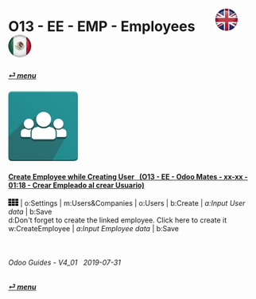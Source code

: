 # O13 - EE - EMP - Employees &nbsp;&nbsp;&nbsp;&nbsp; [![en-uk](/doc/img/en-uk_flag_button_small.png)](/en-uk/o13/ee/emp/en-uk-o13-ee-emp-employees-guides.md) [ ![es-mx](/doc/img/es-mx_flag_button_small.png)](/es-mx/o13/ee/emp/es-mx-o13-ee-emp-employees-guides.md)
#### [_&#x23CE; menu_](/en-uk/o13/ee/en-uk-o13-ee-guides-menu.md)  
### ![emp](/doc/img/hr_employees.png)

#### [Create Employee while Creating User&nbsp;&nbsp; (O13 - EE - Odoo Mates - xx-xx - 01:18 - Crear Empleado al crear Usuario)](https://youtube.com/embed/fhaB5pnTp9Q?autoplay=1&start=0&end=0&rel=0)
![apps](/doc/img/apps.png) | o:Settings | m:Users&Companies | o:Users | b:Create | _a:Input User data_ | b:Save  
d:Don't forget to create the linked employee. Click here to create it  
w:CreateEmployee | _a:Input Employee data_ | b:Save  

<br>

###### Odoo Guides - V4_01 &nbsp; 2019-07-31  
**[_&#x23CE; menu_](/en-uk/o13/ee/en-uk-o13-ee-guides-menu.md)**  
